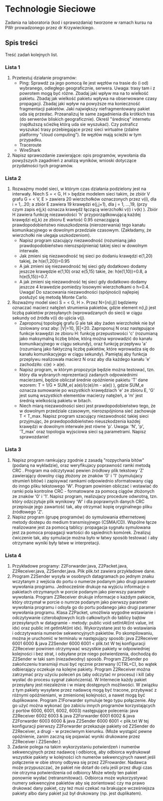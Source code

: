 # Technologie Sieciowe

Zadania na laboratoria (kod i sprawozdania) tworzone w ramach kursu na PWr prowadzonego przez dr Krzywieckiego.

## Spis treści

Treść zadań kolejnych list.

### Lista 1

1. Przetestuj działanie programów:
    - Ping: Sprawdź za jego pomocą ile jest węzłów na trasie do (i od) wybranego, odległego geograficznie, serwera. Uwaga: trasy tam i z powrotem mogą być różne. Zbadaj jaki wpływ ma na to wielkość pakietu. Zbadaj jak wielkość pakietu wpływa na obserwowane czasy propagacji. Zbadaj jaki wpływ na powyższe ma konieczność fragmentacji pakietów. Jaki największy niefragmentowany pakiet uda się przesłac. Przeanalizuj te same zagadnienia dla krótkich tras (do serwerów bliskich geograficznie). Określ "średnicę" internetu (najdłuższą sćieżkę którą uda sie wyszukać). Czy potraficz wyszukać trasy przebiegające przez sieci wirtualne (zdalne platformy "cloud computing"). Ile węzłów mają scieżki w tym przypadku.
    - Traceroute
    - WireShark
2. Napisz sprawozdanie zawierające: opis programów, wywołania dla powyższych zagadnień z analizą wyników, wnioski dotyczące przydatności tych programów.

### Lista 2

1. Rozważmy model sieci, w którym czas działania podzielony jest na interwały. Niech S = < G, H > będzie modelem sieci takim, że zbiór V grafu G = < V, E > zawiera 20 wierzchołków oznaczonych przez v(i), dla i = 1,..20; a zbiór E zawiera 19 krawędzi e(j,j+1), dla j = 1, ...,19, (przy czym zapis e(j,k) oznacza krawędź łączącą wierzchołki v(i) i v(k) ). Zbiór H zawiera funkcję niezawodości 'h' przyporządkowującą każdej krawędzi e(j,k) ze zbioru E wartość 0.95 oznacząjącą prawdopodobieństwo nieuszkodzenia (nierozerwania) tego kanału komunikacyjnego w dowolnym przedziale czasowym. (Zakładamy, że wierzchołki nie ulegaja uszkodzeniom).
    - Napisz program szacujący niezawodność (rozumianą jako prawdopodobieństwo nierozspójnienia) takiej sieci w dowolnym interwale.
    - Jak zmieni się niezawodność tej sieci po dodaniu krawędzi e(1,20) takiej, że h(e(1,20))=0.95
    - A jak zmieni się niezawodność tej sieci gdy dodatkowo dodamy jeszcze krawędzie e(1,10) oraz e(5,15) takie, że: h(e(1,10))=0.8, a h(e(5,15))=0.7.
    - A jak zmieni się niezawodność tej sieci gdy dodatkowo dodamy jeszcze 4 krawedzie pomiedzy losowymi wierzchołkami o h=0.4.
Uwaga! Do szacowania niezawodności (spójności) najlepiej posłużyć się metodą Monte Carlo.
2. Rozważmy model sieci S = < G, H >. Przez N=[n(i,j)] będziemy oznaczać macierz natężeń strumienia pakietów, gdzie element n(i,j) jest liczbą pakietów przesyłanych (wprowadzanych do sieci) w ciągu sekundy od źródła v(i) do ujścia v(j).
    - Zaproponuj topologię grafu G ale tak aby żaden wierzchołek nie był izolowany oraz aby: |V|=10, |E|<20. Zaproponuj N oraz następujące funkcje krawędzi ze zbioru H: funkcję przepustowości 'c' (rozumianą jako maksymalną liczbę bitów, którą można wprowadzić do kanału komunikacyjnego w ciągu sekundy), oraz funkcję przepływu 'a' (rozumianą jako faktyczną liczbę pakietów, które wprowadza się do kanału komunikacyjego w ciągu sekundy). Pamiętaj aby funkcja przeplywu realizowała macierz N oraz aby dla każdego kanału 'e' zachodziło: c(e) > a(e).
    - Napisz program, w którym propozycje będzie można testować, tzn. który dla wybranych reprezentacji zadanych odpowiednimi macierzami, będzie obliczał średnie opóźnienie pakietu 'T' dane wzorem: T = 1/G * SUM_e( a(e)/(c(e)/m - a(e)) ), gdzie SUM_e oznacza sumowanie po wszystkich krawędziach 'e' ze zbioru E, 'G' jest sumą wszystkich elementów macierzy natężeń, a 'm' jest średnią wielkością pakietu w bitach.
    - Niech miarą niezawodności sieci jest prawdopodobieństwo tego, że w dowolnym przedziale czasowym, nierozspójniona sieć zachowuje T < T_max. Napisz program szacujący niezawodność takiej sieci przyjmując, że prawdopodobieństwo nieuszkodzenia każdej krawędzi w dowolnym interwale jest równe 'p'. Uwaga: 'N', 'p', 'T_max' oraz topologia wyjsciowa sieci są parametrami. Napisz sprawozdanie!

### Lista 3

1. Napisz program ramkujący zgodnie z zasadą "rozpychania bitów" (podaną na wykładzie), oraz weryfikujacy poprawność ramki metodą CRC . Program ma odczytywać pewien źródłowy plik tekstowy 'Z' zawierający dowolny ciąg złożony ze znaków '0' i '1' (symulujacy strumień bitów) i zapisywać ramkami odpowiednio sformatowany ciąg do inngo pliku tekstowego 'W'. Program powinien obliczać i wstawiać do ramki pola kontrolne CRC - formatowane za pomocą ciągów złożonych ze znaków '0' i '1'. Napisz program, realizujacy procedure odwrotną, tzn. który odzczytuje plik wynikowy 'W' i dla poprawnych danych CRC przepisuje jego zawartość tak, aby otrzymać kopię oryginalnego pliku źródłowego 'Z'.
2. Napisz program (grupę programów) do symulowania ethernetowej metody dostepu do medium transmisyjnego (CSMA/CD). Wspólne łącze realizowane jest za pomocą tablicy: propagacja sygnału symulowana jest za pomoca propagacji wartości do sąsiednich komórek. Zrealizuj ćwiczenie tak, aby symulacje można było w łatwy sposób testować i aby otrzymane wyniki były łatwe w interpretacji.

### Lista 4
1. Przykładowe programy: Z2Forwarder.java, Z2Packet.java, Z2Receiver.java, Z2Sender.java. Plik plik.txt zawiera przykładowe dane.
2. Program Z2Sender wysyła w osobnych datagramach po jednym znaku wczytanym z wejścia do portu o numerze podanym jako drugi parametr wywołania programu. Jednocześnie drukuje na wyjściu informacje o pakietach otrzymanych w porcie podanym jako pierwszy parametr wywołania. Program Z2Receiver drukuje informacje o każdym pakiecie, który otrzymał w porcie o numrze podanym jako pierwszy parametr wywołania programu i odsyła go do portu podanego jako drugi paramer wywołania programu. Klasa Z2Packet, umożliwia wygodne wstawianie i odczytywanie czterobajtowych liczb całkowitych do tablicy bajtów przesyłanych w datagramie - metody: public void setIntAt(int value, int idx) oraz public int getIntAt(int idx). Wykorzystane jest to do wstawiania i odczytywania numerów sekwencyjnych pakietów.
Po skompilowaniu, można je uruchomić w terminalu w następujący sposób: java Z2Receiver 6001 6000 & java Z2Sender 6000 6001 < plik.txt W tej konfiguracji Z2Receiver powinien otrzymywać wszystkie pakiety w odpowiedniej kolejności i bez strat, i odsyłane prze niego potwierdzenia, dochodzą do Z2Sender w taki sam (niezadwodny) sposób. Program Z2Sender po zakończeniu transmisji musi być ręcznie przerwany (CTRL+C), bo wątek odbierający oczekuje na kolejne pakiety. Program Z2Receiver można zatrzymać przy użyciu poleceń ps (aby odczytać nr procesu) i kill (aby wysłać do procesu sygnał zakończenia). W Internecie każdy pakiet przesyłany jest niezależnie i w miarę dostępnych możliwości. W związku z tym pakiety wysyłane przez nadawcę mogą być tracone, przybywać z różnymi opóźnieniami, w zmienionej kolejności, a nawet mogą być duplikowane. Program Z1Forwarder symuluje tego typu połączenie. Aby go użyć można wykonać (po zabiciu innych programów korzystających z portów 6000, 6001, 6002, 6003) następujące polecenia: java Z2Receiver 6002 6003 & java Z2Forwarder 6001 6002 & java Z2Forwarder 6003 6000 & java Z2Sender 6000 6001 < plik.txt W tej konfiguracji pierwszy Z2Forwarder przekazuje pakiety od Z2Sender do Z2Receiver, a drugi - w przeciwnym kierunku. (Może wystąpić pewne opóźnienie, zanim zaczną się pojawiać wyniki drukowane przez Z2Receiver i Z2Sender.)
3. Zadanie polega na takim wykorzystaniu potwierdzeń i numerów sekwencyjnych przez nadawcę i odbiorcę, aby odbiorca wydrukował wszystkie pakiety w kolejności ich numerów sekwencyjnych nawet jeśli połączenie w obie strony odbywa się przez Z2Frowarder. Nadawca może przypuszczać, że pakiet nie dotarł do celu jeśli przez długi czas nie otrzyma potwierdzenia od odbiorcy Może wtedy ten pakiet ponownie wysłać (retransmitować). Odbiorca może wykorzystywać numery sekwencyjne pakietów aby się zorientować czy ma prawo drukować dany pakiet, czy też musi czekać na brakujące wcześniejsza pakiety albo dany pakiet już był drukowany (np. jest duplikatem).
